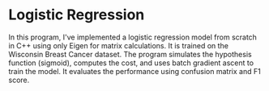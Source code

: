 # Logistic Regression
In this program, I've implemented a logistic regression model from scratch in C++ using only Eigen for matrix calculations. It is trained on the Wisconsin Breast Cancer dataset. The program simulates the hypothesis function (sigmoid), computes the cost, and uses batch gradient ascent to train the model. It evaluates the performance using confusion matrix and F1 score. 

